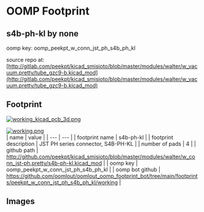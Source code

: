 # OOMP Footprint  
## s4b-ph-kl  by none  
  
oomp key: oomp_peekpt_w_conn_jst_ph_s4b_ph_kl  
  
source repo at: [http://gitlab.com/peekpt/kicad_smisioto/blob/master/modules/walter/w_vacuum.pretty/tube_gzc9-b.kicad_mod](http://gitlab.com/peekpt/kicad_smisioto/blob/master/modules/walter/w_vacuum.pretty/tube_gzc9-b.kicad_mod)  
## Footprint  
  
[![working_kicad_pcb_3d.png](working_kicad_pcb_3d_600.png)](working_kicad_pcb_3d.png)  
  
[![working.png](working_600.png)](working.png)  
| name | value | 
| --- | --- | 
| footprint name | s4b-ph-kl | 
| footprint description | JST PH series connector, S4B-PH-KL | 
| number of pads | 4 | 
| github path | http://github.com/peekpt/kicad_smisioto/blob/master/modules/walter/w_conn_jst-ph.pretty/s4b-ph-kl.kicad_mod | 
| oomp key | oomp_peekpt_w_conn_jst_ph_s4b_ph_kl | 
| oomp bot github | https://github.com/oomlout/oomlout_oomp_footprint_bot/tree/main/footprints/peekpt_w_conn_jst_ph_s4b_ph_kl/working | 
## Images  
